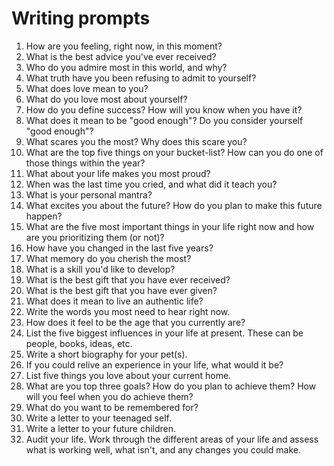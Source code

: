 # Writing prompts
1. How are you feeling, right now, in this moment?
2. What is the best advice you've ever received?
3. Who do you admire most in this world, and why?
4. What truth have you been refusing to admit to yourself?
5. What does love mean to you?
6. What do you love most about yourself?
7. How do you define success? How will you know when you have it?
8. What does it mean to be "good enough"? Do you consider yourself "good enough"?
9. What scares you the most? Why does this scare you?
10. What are the top five things on your bucket-list? How can you do one of those things within the year?
11. What about your life makes you most proud?
12. When was the last time you cried, and what did it teach you?
13. What is your personal mantra?
14. What excites you about the future? How do you plan to make this future happen?
15. What are the five most important things in your life right now and how are you prioritizing them (or not)?
16. How have you changed in the last five years?
17. What memory do you cherish the most?
18. What is a skill you'd like to develop?
19. What is the best gift that you have ever received?
20. What is the best gift that you have ever given?
21. What does it mean to live an authentic life?
22. Write the words you most need to hear right now.
23. How does it feel to be the age that you currently are?
24. List the five biggest influences in your life at present. These can be people, books, ideas, etc.
25. Write a short biography for your pet(s).
26. If you could relive an experience in your life, what would it be?
27. List five things you love about your current home.
28. What are you top three goals? How do you plan to achieve them? How will you feel when you do achieve them?
29. What do you want to be remembered for?
30. Write a letter to your teenaged self.
31. Write a letter to your future children.
32. Audit your life. Work through the different areas of your life and assess what is working well, what isn't, and any changes you could make.